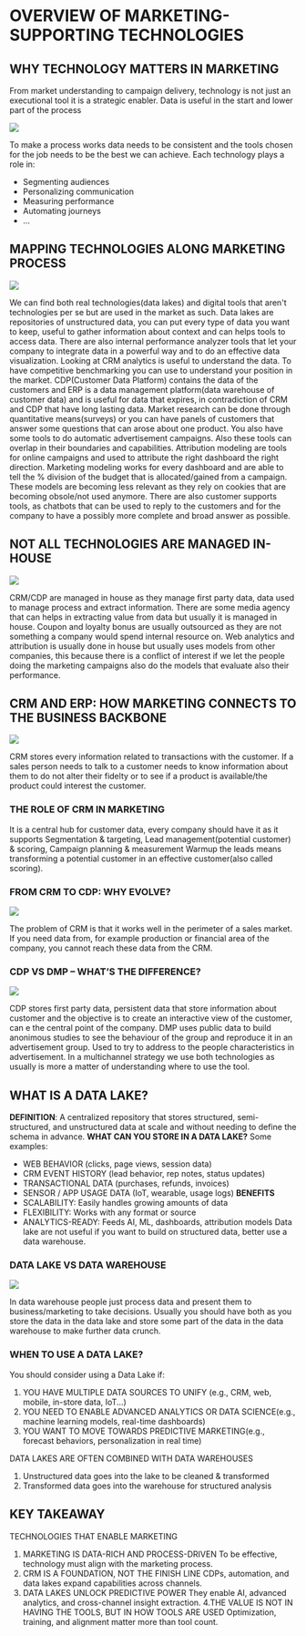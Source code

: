 # OVERVIEW OF MARKETING-SUPPORTING TECHNOLOGIES
## WHY TECHNOLOGY MATTERS IN MARKETING
From market understanding to campaign delivery, technology is not just an executional tool it is a strategic enabler.
Data is useful in the start and lower part of the process

![](https://i.imgur.com/N4R4zDp.png)

To make a process works data needs to be consistent and the tools chosen for the job needs to be the best we can achieve.
Each technology plays a role in:
- Segmenting audiences
- Personalizing communication
- Measuring performance
- Automating journeys
- ...
## MAPPING TECHNOLOGIES ALONG MARKETING PROCESS
![](https://i.imgur.com/5l0vsTy.png)

We can find both real technologies(data lakes) and digital tools that aren't technologies per se but are used in the market as such. 
Data lakes are repositories of unstructured data, you can put every type of data you want to keep, useful to gather information about context and can helps tools to access data.
There are also internal performance analyzer tools that let your company to integrate data in a powerful way and to do an effective data visualization.
Looking at CRM analytics is useful to understand the data.
To have competitive benchmarking you can use to understand your position in the market. 
CDP(Customer Data Platform) contains the data of the customers and ERP is a data management platform(data warehouse of customer data) and is useful for data that expires, in contradiction of CRM and CDP that have long lasting data. 
Market research can be done through quantitative means(surveys) or you can have panels of customers that answer some questions that can arose about one product.
You also have some tools to do automatic advertisement campaigns.
Also these tools can overlap in their boundaries and capabilities. 
Attribution modeling are tools for online campaigns and used to attribute the right dashboard the right direction. 
Marketing modeling works for every dashboard and are able to tell the % division of the budget that is allocated/gained from a campaign.  These models are becoming less relevant as they rely on cookies that are becoming obsole/not used anymore.
There are also customer supports tools, as chatbots that can be used to reply to the customers and for the company to have a possibly more complete and broad answer as possible.
## NOT ALL TECHNOLOGIES ARE MANAGED IN-HOUSE
![](https://i.imgur.com/5fEiBms.png)

CRM/CDP are managed in house as they manage first party data, data used to manage process and extract information. There are some media agency that can helps in extracting value from data but usually it is managed in house.
Coupon and loyalty bonus are usually outsourced as they are not something a company would spend internal resource on.
Web analytics and attribution is usually done in house but usually uses models from other companies, this because there is a conflict of interest if we let the people doing the marketing campaigns also do the models that evaluate also their performance. 
## CRM AND ERP: HOW MARKETING CONNECTS TO THE BUSINESS BACKBONE
![](https://i.imgur.com/nJNhapE.png)

CRM stores every information related to transactions with the customer. If a sales person needs to talk to a customer needs to know information about them to do not alter their fidelty or to see if a product is available/the product could interest the customer. 
### THE ROLE OF CRM IN MARKETING
It is a central hub for customer data, every company should have it as it supports Segmentation & targeting, Lead management(potential customer) & scoring, Campaign planning & measurement
Warmup the leads means transforming a potential customer in an effective customer(also called scoring). 
### FROM CRM TO CDP: WHY EVOLVE?
![](https://i.imgur.com/dI79lyi.png)

The problem of CRM is that it works well in the perimeter of a sales market. If you need data from, for example production or financial area of the company, you cannot reach these data from the CRM. 
### CDP VS DMP – WHAT’S THE DIFFERENCE?
![](https://i.imgur.com/dVfVk8a.png)

CDP stores first party data, persistent data that store information about customer and the objective is to create an interactive view of the customer, can e the central point of the company. DMP uses public data to build anonimous studies to see the behaviour of the group and reproduce it in an advertisement group. Used to try to address to the people characteristics in advertisement. 
In a multichannel strategy we use both technologies as usually is more a matter of understanding where to use the tool.
## WHAT IS A DATA LAKE?
**DEFINITION**: A centralized repository that stores structured, semi-structured, and unstructured data at scale and without needing to define the schema in advance.
**WHAT CAN YOU STORE IN A DATA LAKE?**
Some examples:
- WEB BEHAVIOR (clicks, page views, session data)
- CRM EVENT HISTORY (lead behavior, rep notes, status updates)
- TRANSACTIONAL DATA (purchases, refunds, invoices)
- SENSOR / APP USAGE DATA (IoT, wearable, usage logs)
**BENEFITS**
- SCALABILITY: Easily handles growing amounts of data
- FLEXIBILITY: Works with any format or source
- ANALYTICS-READY: Feeds AI, ML, dashboards, attribution models
Data lake are not useful if you want to build on structured data, better use a data warehouse.
### DATA LAKE VS DATA WAREHOUSE
![](https://i.imgur.com/DWp96TZ.png)

In data warehouse people just process data and present them to business/marketing to take decisions. Usually you should have both as you store the data in the data lake and store some part of the data in the data warehouse to make further data crunch.
### WHEN TO USE A DATA LAKE?
You should consider using a Data Lake if:
1. YOU HAVE MULTIPLE DATA SOURCES TO UNIFY (e.g., CRM, web, mobile, in-store data, IoT...)
2. YOU NEED TO ENABLE ADVANCED ANALYTICS OR DATA SCIENCE(e.g., machine learning models, real-time dashboards)
3. YOU WANT TO MOVE TOWARDS PREDICTIVE MARKETING(e.g., forecast behaviors, personalization in real time)

DATA LAKES ARE OFTEN COMBINED WITH DATA WAREHOUSES
1. Unstructured data goes into the lake to be cleaned & transformed
2. Transformed data goes into the warehouse for structured analysis

## KEY TAKEAWAY
TECHNOLOGIES THAT ENABLE MARKETING
1. MARKETING IS DATA-RICH AND PROCESS-DRIVEN
	To be effective, technology must align with the marketing process.
2. CRM IS A FOUNDATION, NOT THE FINISH LINE
	CDPs, automation, and data lakes expand capabilities across channels.
3. DATA LAKES UNLOCK PREDICTIVE POWER
	They enable AI, advanced analytics, and cross-channel insight extraction.
4.THE VALUE IS NOT IN HAVING THE TOOLS, BUT IN HOW TOOLS ARE USED
	Optimization, training, and alignment matter more than tool count.
